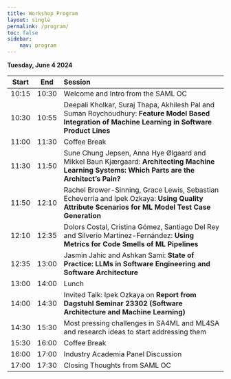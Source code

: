 ```yaml
---
title: Workshop Program
layout: single
permalink: /program/
toc: false
sidebar:
    nav: program
---
```



<style>
.notes { font-size: .9em; }
</style>

<style>
.news-table { font-size: .9em; table-layout: fixed; }
.news-table tr td:nth-child(1) { font-weight: bold; width: 9em; }
</style>

<!--The workshop program will include paper presentations, a panel with with participants from academia and industry, and a [keynote](/program/keynotes). More details will be announced, soon. -->

<!--

|:---|:---|
| Tutorials | December 6, 2023 <br> 09:00 – 17:30 <br> 2 Coffee Breaks Pastries will be offered <br> Lunch and Dinner on your own
| Workshops | December 6 & 7, 2023 <br> Please See Workshop Tab for Workshops and Links to Programs <br> 2 Coffee Breaks Pastries will be offered <br> Lunch and Dinner on your own
| Welcome Receptions | December 7, 2023 <br> 18:30 – 20:30 <br> Light hors d’oeuvre and 1 drink ticket provided. <br> Admission ticket included with Full Conference Registration <br> Dinner will be on your own
| Main Conference | December 8, 9, 10, 2023 <br> 2 Coffee Breaks Pastries will be offered <br> Lunch and Dinner on your own
| Social Event | December 9, 2023 <br> Buffet Dinner from 7 – 9 at the Conference Center <br> Universal Studio Singapore 20:00 – 23:45 <br> Admission ticket to both included with Full Conference Registration
{: .news-table}
-->

 **Tuesday, June 4 2024**

| Start |  End  | Session                             |
| :---: | :---: | :---------------------------------- |
| 10:15 | 10:30 | Welcome and Intro from the SAML OC |
| 10:30 | 10:55 | Deepali Kholkar, Suraj Thapa, Akhilesh Pal and Suman Roychoudhury: **Feature Model Based Integration of Machine Learning in Software Product Lines** |  
| 11:00 | 11:30 | Coffee Break |    
| 11:30 | 11:50 | Sune Chung Jepsen, Anna Hye Ølgaard and Mikkel Baun Kjærgaard: **Architecting Machine Learning Systems: Which Parts are the Architect’s Pain?** | 
| 11:50 | 12:10 | Rachel Brower-Sinning, Grace Lewis, Sebastian Echeverria and Ipek Ozkaya: **Using Quality Attribute Scenarios for ML Model Test Case Generation** |
| 12:10 | 12:35 | Dolors Costal, Cristina Gómez, Santiago Del Rey and Silverio Martínez-Fernández: **Using Metrics for Code Smells of ML Pipelines** |
| 12:35 | 13:00 | Jasmin Jahic and Ashkan Sami: **State of Practice: LLMs in Software Engineering and Software Architecture** |
| 13:00 | 14:00 | Lunch |
| 14:00 | 14:30 | Invited Talk: Ipek Ozkaya on **Report from Dagstuhl Seminar 23302 (Software Architecture and Machine Learning)** |
| 14:30 | 15:30 | Most pressing challenges in SA4ML and ML4SA and research ideas to start addressing them |
| 15:30 | 16:00 | Coffee Break |
| 16:00 | 17:00 | Industry Academia Panel Discussion |
| 17:00 | 17:30 | Closing Thoughts from SAML OC |


<!--
* **Registration: Central Foyer**
* Please refer to [Workshops](/program/workshops/) and [Tutorials](/program/tutorials) for details 
{: .notes}



## Thursday, Dec 7th

|   Start   |    End    | Session                                        |
| :-------: | :-------: | :--------------------------------------------- |
|   09:00   |   10:30   | Workshop Session                               |
|   10:30   |   11:00   | Break Located in Ballroom Foyer                |
|   11:00   |   12:30   | Workshop Session                               |
|   12:30   |   14:00   | Lunch Time on own                              |
|   14:00   |   15:30   | Workshop Session                               |
|   15:30   |   16:00   | Break Located in Ballroom Foyer                |
|   16:00   |   17:30   | Workshop Session                               |
| **19:00** | **21:00** | **Welcome Reception Located in Central 1 - 3** |
{: .notes}


* **Registration: Central Foyer**
* Please refer to [Workshops](/program/workshops/) for details
{: .notes}



## Friday, Dec 8th

| Start |  End  | Session                 |
| :---: | :---: | :---------------------- |
| 09:00 | 10:30 | Welcome Keynote         |
| 10:30 | 11:00 | Break In West Foyer     |
| 11:00 | 12:30 | Orals / Demos / Posters |
| 12:30 | 14:00 | Lunch on own            |
| 14:00 | 15:30 | Orals / Demos / Posters |
| 15:30 | 16:00 | Break In West Foyer     |
| 16:00 | 17:30 | Orals / Demos / Posters |
{: .notes}


* **Registration: Central Foyer**
{: .notes}


## Saturday, Dec 9th

| Start |  End  | Session                 |
| :---: | :---: | :---------------------- |
| 09:00 | 10:30 | Orals / Demos / Posters |
| 10:30 | 11:00 | Break In West Foyer     |
| 11:00 | 12:30 | Orals / Demos / Posters |
| 12:30 | 13:45 | Lunch on own            |
| 13:45 | 14:30 | Business Mtg            |
| 14:30 | 15:30 | Keynote                 |
| 15:30 | 16:00 | Break In West Foyer     |
| 16:00 | 17:00 | Panel                   |
| 18:30 | 20:30 | **Social Event**        |
{: .notes}

* **Registration: Central Foyer**
{: .notes}


## Sunday, Dec 10th

| Start |  End  | Session                 |
| :---: | :---: | :---------------------- |
| 09:00 | 10:30 | Orals / Demos / Posters |
| 10:30 | 11:00 | Break In West Foyer     |
| 11:00 | 12:30 | Orals / Demos / Posters |
| 12:30 | 14:00 | Lunch on own            |
| 14:00 | 15:00 | Keynote                 |
| 15:00 | 15:30 | Break In West Foyer     |
| 15:30 | 16:15 | **Best Paper Awards**   |
| 16:15 | 17:30 | **Closng Session**      |
{: .notes}

* **Registration: Central Foyer**
{: .notes}
-->

